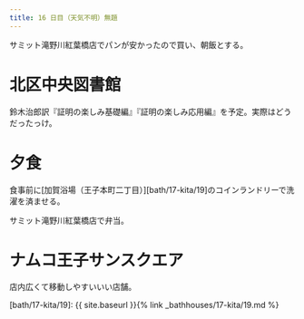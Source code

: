 ```yaml
---
title: 16 日目（天気不明）無題
---
```


サミット滝野川紅葉橋店でパンが安かったので買い、朝飯とする。

# 北区中央図書館

鈴木治郎訳『証明の楽しみ基礎編』『証明の楽しみ応用編』を予定。実際はどうだったっけ。

# 夕食

食事前に[加賀浴場（王子本町二丁目）][bath/17-kita/19]のコインランドリーで洗濯を済ませる。

サミット滝野川紅葉橋店で弁当。

# ナムコ王子サンスクエア

店内広くて移動しやすいいい店舗。

[bath/17-kita/19]: {{ site.baseurl }}{% link _bathhouses/17-kita/19.md %}

